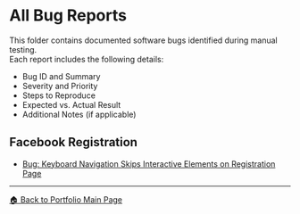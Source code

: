 # All Bug Reports

This folder contains documented software bugs identified during manual testing.  
Each report includes the following details:

- Bug ID and Summary  
- Severity and Priority  
- Steps to Reproduce  
- Expected vs. Actual Result  
- Additional Notes (if applicable)



## Facebook Registration

- [Bug: Keyboard Navigation Skips Interactive Elements on Registration Page](../projects/facebook/manual/registration/accessibility/bug_reports/bug_report_keyboard_navigation_skip.md)


---

[🏠 Back to Portfolio Main Page](../README.md)

